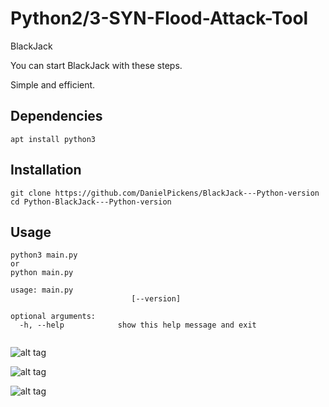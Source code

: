 # Python2/3-SYN-Flood-Attack-Tool



BlackJack

You can start BlackJack with these steps.

Simple and efficient.

## Dependencies
```
apt install python3
```

## Installation

```
git clone https://github.com/DanielPickens/BlackJack---Python-version
cd Python-BlackJack---Python-version
```

## Usage

```
python3 main.py
or
python main.py
```
```
usage: main.py 
                           [--version]

optional arguments:
  -h, --help            show this help message and exit
  
```

![alt tag](https://emreovunc.com/projects/python_synflood_attack_cmd.png)

![alt tag](https://emreovunc.com/projects/Syn_Flood_01.png)

![alt tag](https://emreovunc.com/projects/Syn_Flood_02.png)
